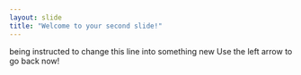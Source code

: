 ```yaml
---
layout: slide
title: "Welcome to your second slide!"
---
```

being instructed to change this line into something new
Use the left arrow to go back now!
